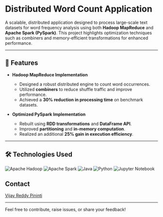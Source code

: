 # Distributed Word Count Application

A scalable, distributed application designed to process large-scale text datasets for word frequency analysis using both **Hadoop MapReduce** and **Apache Spark (PySpark)**. This project highlights optimization techniques such as combiners and memory-efficient transformations for enhanced performance.

---

## 🚀 Features

- **Hadoop MapReduce Implementation**
  - Designed a robust distributed engine to count word occurrences.
  - Utilized **combiners** to reduce shuffle traffic and improve performance.
  - Achieved a **30% reduction in processing time** on benchmark datasets.

- **Optimized PySpark Implementation**
  - Rebuilt using **RDD transformations** and **DataFrame API**.
  - Improved **partitioning** and **in-memory computation**.
  - Realized an additional **25% gain in execution efficiency**.

---

## 🛠 Technologies Used

![Apache Hadoop](https://img.shields.io/badge/Apache%20Hadoop-66CCFF?logo=apache&logoColor=white&style=flat-square)
![Apache Spark](https://img.shields.io/badge/Apache%20Spark-FDEE21?logo=apachespark&logoColor=black&style=flat-square)
![Java](https://img.shields.io/badge/Java-ED8B00?logo=java&logoColor=white&style=flat-square)
![Python](https://img.shields.io/badge/Python-3776AB?logo=python&logoColor=white&style=flat-square)
![Jupyter Notebook](https://img.shields.io/badge/Jupyter-FA0F00?logo=jupyter&logoColor=white&style=flat-square)


## Contact
[Vijay Reddy Pininti](https://www.linkedin.com/in/vijay-reddy-pininti/)

---

Feel free to contribute, raise issues, or share your feedback!

